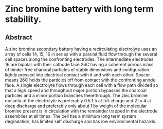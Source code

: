 # Zinc bromine battery with long term stability.

## Abstract
A zinc bromine secondary battery having a recirculating electrolyte uses an array of cells 14, 15, 16 in series with a parallel fluid flow through the several cell spaces along the confronting electrodes. The intermediate electrodes 16 are bipolar with their cathode face 26C having a coherent porous mass of binder free charcoal particles of stable dimensions and configuration lightly pressed into electrical contact with it and with each other. Spacer means 26C holds the particles off from contact with the confronting anode face. A single electrolyte flows through each cell with a flow path divided so that a high speed and throughput major portion bypasses the charcoal particles and a minor portion branches therethrough. The zinc bromine molarity of the electrolyte is preferably 0.5 1.5 at full charge and 2 to 4 at deep discharge and preferably only about 1 by weight of the molecular bromine present is in circulation with the remainder trapped in the electrode assemblies at all times. The cell has a minimum long term system degradation, has limited self discharge and has low environmental hazards.